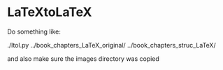 # LaTeXtoLaTeX

Do something like:

./ltol.py ../book_chapters_LaTeX_original/ ../book_chapters_struc_LaTeX/

and also make sure the images directory was copied
